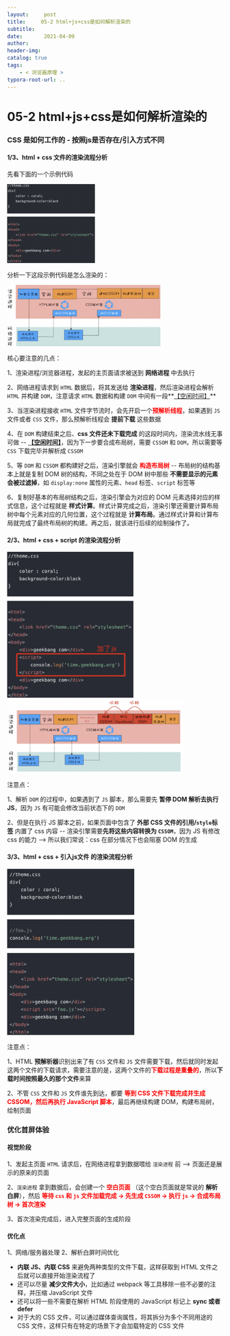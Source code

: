 ```yaml
---
layout:     post
title:     05-2 html+js+css是如何解析渲染的
subtitle:  
date:       2021-04-09
author:     
header-img: 
catalog: true
tags:
    - < 浏览器原理 >
typora-root-url: ..
---
```



# 05-2 html+js+css是如何解析渲染的

###  CSS 是如何工作的 - 按照js是否存在/引入方式不同
#### 1/3、html + css 文件的渲染流程分析
先看下面的一个示例代码

<img src="/../img/assets_2019/image-20210414222032940.png" alt="image-20210414222032940" style="zoom:20%;" />

分析一下这段示例代码是怎么渲染的：

<img src="/../img/assets_2019/image-20210414222113924.png" alt="image-20210414222113924" style="zoom:35%;" />

核心要注意的几点：

1、渲染进程/浏览器进程，发起的主页面请求被送到 **网络进程** 中去执行

2、网络进程请求到 `HTML` 数据后，将其发送给 **渲染进程**，然后渲染进程会解析 `HTML` 并构建 `DOM`，注意请求 `HTML` 数据和构建 `DOM` 中间有一段**<u>【空闲时间】</u>**

3、当渲染进程接收 `HTML` 文件字节流时，会先开启一个<span style="color:red">**预解析线程**</span>，如果遇到 `JS` 文件或者 `CSS` 文件，那么预解析线程会 **提前下载** 这些数据

4、在 `DOM` 构建结束之后、**css 文件还未下载完成** 的这段时间内，渲染流水线无事可做 -- **<u>【空闲时间】</u>**，因为下一步要合成布局树，需要 `CSSOM` 和 `DOM`，所以需要等 `CSS` 下载完毕并解析成 `CSSOM`

5、等 `DOM` 和 `CSSOM` 都构建好之后，渲染引擎就会<span style="color:red"> **构造布局树**</span> -- 布局树的结构基本上就是复制 DOM 树的结构，不同之处在于 DOM 树中那些 **不需要显示的元素会被过滤掉**，如 `display:none` 属性的元素、`head` 标签、`script` 标签等

6、复制好基本的布局树结构之后，渲染引擎会为对应的 DOM 元素选择对应的样式信息，这个过程就是 **样式计算**。样式计算完成之后，渲染引擎还需要计算布局树中每个元素对应的几何位置，这个过程就是 **计算布局**。通过样式计算和计算布局就完成了最终布局树的构建。再之后，就该进行后续的绘制操作了。

#### 2/3、html + css + script 的渲染流程分析
<img src="/../img/assets_2019/image-20210414222257547.png" alt="image-20210414222257547" style="zoom:40%;" />

<img src="/../img/assets_2019/image-20210414222335169.png" alt="image-20210414222335169" style="zoom:40%;" />

注意点：

1、解析 `DOM` 的过程中，如果遇到了 `JS` 脚本，那么需要先 **暂停 DOM 解析去执行 JS**，因为 `JS` 有可能会修改当前状态下的 `DOM`

2、但是在执行 JS 脚本之前，如果页面中包含了 **外部 CSS 文件的引用/`style`标签** 内置了 css 内容 -- 渲染引擎需要**先将这些内容转换为 `CSSOM`**，因为 JS 有修改 css 的能力 —>  所以我们常说：css 在部分情况下也会阻塞 DOM 的生成

#### 3/3、html + css + 引入js文件 的渲染流程分析
<img src="/../img/assets_2019/image-20210414222424403.png" alt="image-20210414222424403" style="zoom:40%;" />

注意点：

1、HTML **预解析器**识别出来了有 `CSS` 文件和 `JS` 文件需要下载，然后就同时发起这两个文件的下载请求，需要注意的是，这两个文件的<span style="color:red">**下载过程是重叠的**</span>，所以**下载时间按照最久的那个文件**来算

2、不管 `CSS` 文件和 `JS` 文件谁先到达，都要 <span style="color:red">**等到 CSS 文件下载完成并生成 CSSOM，然后再执行 JavaScript 脚本**</span>，最后再继续构建 DOM，构建布局树，绘制页面

### 优化首屏体验

#### 视觉阶段

1、发起主页面 `HTML` 请求后，在网络进程拿到数据喂给 `渲染进程` 前 --> 页面还是展示的原来的页面

2、`渲染进程` 拿到数据后，会创建一个 <span style="color:red">**空白页面**</span> （这个空白页面就是常说的 **解析白屏**），然后<span style="color:red"> **等待 `css` 和 `js` 文件加载完成 -> 先生成 `CSSOM` -> 执行 `js` -> 合成布局树 -> 首次渲染**</span>

3、首次渲染完成后，进入完整页面的生成阶段

#### 优化点

1、网络/服务器处理
2、解析白屏时间优化

- **内联 JS、内联 CSS**  来避免两种类型的文件下载，这样获取到 HTML 文件之后就可以直接开始渲染流程了
- 还可以尽量 **减少文件大小**，比如通过 webpack 等工具移除一些不必要的注释，并压缩 JavaScript 文件
- 还可以将一些不需要在解析 HTML 阶段使用的 JavaScript 标记上 **sync 或者 defer**
- 对于大的 CSS 文件，可以通过媒体查询属性，将其拆分为多个不同用途的 CSS 文件，这样只有在特定的场景下才会加载特定的 CSS 文件
